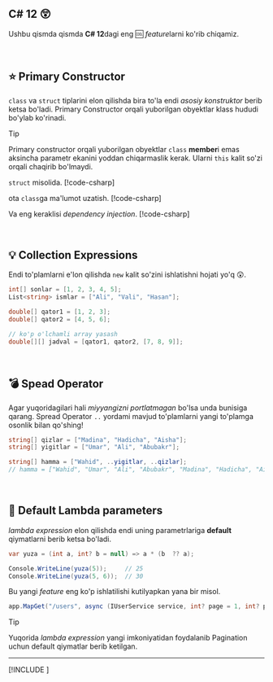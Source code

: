 ## C# 12 :astonished:

Ushbu qismda qismda **C# 12**dagi eng :cool: *feature*larni ko'rib chiqamiz.

<br/>

## :star: Primary Constructor
`class` va `struct` tiplarini elon qilishda bira to'la endi *asosiy konstruktor* berib ketsa bo'ladi. Primary Constructor orqali yuborilgan obyektlar klass hududi bo'ylab ko'rinadi. 

> [!TIP]
> Primary constructor orqali yuborilgan obyektlar `class` **member**i emas aksincha parametr ekanini yoddan chiqarmaslik kerak. Ularni `this` kalit so'zi orqali chaqirib bo'lmaydi.

`struct` misolida.
[!code-csharp[](snippets/primary-constructor.cs#L2-L6)]

ota `class`ga ma'lumot uzatish.
[!code-csharp[](snippets/primary-constructor.cs#L8-L12)]

Va eng keraklisi *dependency injection*.
[!code-csharp[](snippets/primary-constructor.cs#L14-L26)]


<br/>

## :bulb: Collection Expressions
Endi to'plamlarni e'lon qilishda `new` kalit so'zini ishlatishni hojati yo'q :astonished:.

```csharp
int[] sonlar = [1, 2, 3, 4, 5];
List<string> ismlar = ["Ali", "Vali", "Hasan"];

double[] qator1 = [1, 2, 3];
double[] qator2 = [4, 5, 6];

// ko'p o'lchamli array yasash
double[][] jadval = [qator1, qator2, [7, 8, 9]];
```
<br/>

## :bomb: Spead Operator
Agar yuqoridagilari hali *miyyangizni portlatmagan* bo'lsa unda bunisiga qarang. 
Spread Operator `..` yordami mavjud to'plamlarni yangi to'plamga osonlik bilan qo'shing!

```csharp
string[] qizlar = ["Madina", "Hadicha", "Aisha"];
string[] yigitlar = ["Umar", "Ali", "Abubakr"];

string[] hamma = ["Wahid", ..yigitlar, ..qizlar];
// hamma = ["Wahid", "Umar", "Ali", "Abubakr", "Madina", "Hadicha", "Aisha"]
```

<br/>

## :stars: Default Lambda parameters
*lambda expression* elon qilishda endi uning parametrlariga **default** qiymatlarni berib ketsa bo'ladi.
```csharp
var yuza = (int a, int? b = null) => a * (b  ?? a);

Console.WriteLine(yuza(5));     // 25
Console.WriteLine(yuza(5, 6));  // 30
```

Bu yangi *feature* eng ko'p ishlatilishi kutilyapkan yana bir misol.
```csharp
app.MapGet("/users", async (IUserService service, int? page = 1, int? pageSize = 50) => { });
```

> [!TIP]
> Yuqorida *lambda expression* yangi imkoniyatidan foydalanib Pagination uchun default qiymatlar berib ketilgan.

---

[!INCLUDE [<author>](../authors/wahid_abduhakimov.html)]